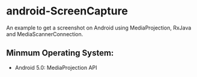 android-ScreenCapture
======

An example to get a screenshot on Android using MediaProjection, RxJava and MediaScannerConnection.

## Minmum Operating System:
- Android 5.0: MediaProjection API

